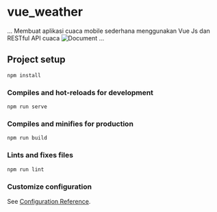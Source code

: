 # vue_weather
...
Membuat aplikasi cuaca mobile sederhana menggunakan Vue Js dan RESTful API cuaca
![Document](https://user-images.githubusercontent.com/55887819/75692527-acd08d80-5ce0-11ea-9063-1062ebbe0d83.png)
...

## Project setup
```
npm install
```

### Compiles and hot-reloads for development
```
npm run serve
```

### Compiles and minifies for production
```
npm run build
```

### Lints and fixes files
```
npm run lint
```

### Customize configuration
See [Configuration Reference](https://cli.vuejs.org/config/).
